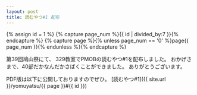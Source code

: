 ```yaml
---
layout: post
title: 読むやつ#1 配布
---
```

{% assign id = 1 %}
{% capture page_num %}{{ id | divided_by:7 }}{% endcapture %}
{% capture page %}{% unless page_num == '0' %}page{{ page_num }}{% endunless %}{% endcapture %}

第39回鳩山祭にて、
329教室でPMOBの読むやつ#1を配布しました。
おかげさまで、40部だかなんだかさばくことができました。
ありがとうございます。

PDF版は以下に公開しておりますのでぜひ。
[読むやつ#1]({{ site.url }}/yomuyatsu/{{ page }}#{{ id }})
